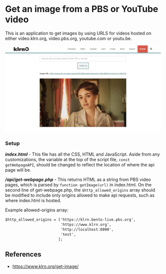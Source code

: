 # Get an image from a PBS or YouTube video

This is an application to get images by using URLS for videos hosted on either video.klrn.org, video.pbs.org, youtube.com or youtu.be.

![KLRN.org get-image page](images/get-image-after.jpg)

### Setup

**_index.html_** - This file has all the CSS, HTML and JavaScript. Aside from any customizations, the variable at the top of the script file, `const getWebpageAPI`, should be changed to reflect the location of where the api page will be.

**_/api/get-webpage.php_** - This returns HTML as a string from PBS video pages, which is parsed by `function getImage(url)` in index.html. On the second line of get-webpage.php, the `$http_allowed_origins` array should be modified to include only origins allowed to make api requests, such as where index.html is hosted.

Example allowed-origins array:

```
$http_allowed_origins = ['https://klrn.bento-live.pbs.org',
                         'https://www.klrn.org',
                         'http://localhost:8000',
                         'test',
                        ];
```

## References

- https://www.klrn.org/get-image/

